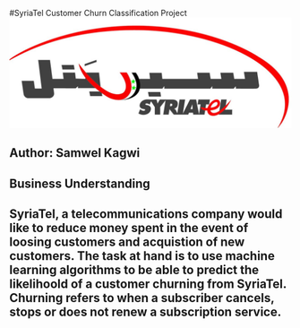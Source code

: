 #SyriaTel Customer Churn Classification Project 
<img src="images/SyriaTel.jpg">

<b>Author:</b> Samwel Kagwi
---
## Business Understanding
SyriaTel, a telecommunications company would like to reduce money spent in the event of loosing customers and acquistion of new customers. The task at hand is to use machine learning algorithms to be able to predict the likelihoold of a customer churning from SyriaTel. Churning refers to when a subscriber cancels, stops or does not renew a subscription service.
---

